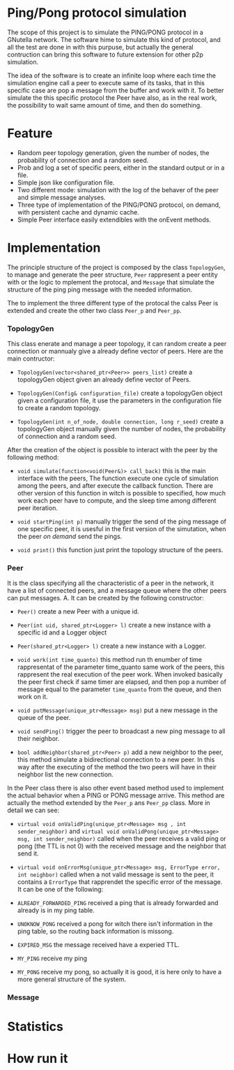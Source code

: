 # Ping/Pong protocol simulation
The scope of this project is to simulate the PING/PONG protocol in a GNutella network. The software hime to simulate this kind of protocol, and all the test are done in with this purpuse, but actually the general contruction can bring this software to future extension for other p2p simulation.

The idea of the software is to create an infinite loop where each time the simulation engine call a peer to execute same of its tasks, that in this specific case are pop a message from the buffer and work with it. To better simulate the this specific protocol the Peer have also, as in the real work, the possibility to wait same amount of time, and then do something.

# Feature
- Random peer topology generation, given the number of nodes, the probability of connection and a random seed.
- Prob and log a set of specific peers, either in the standard output or in a file.
- Simple json like configuration file.
- Two different mode: simulation with the log of the behaver of the peer and  simple message analyses.
- Three type of implementation of the PING/PONG protocol, on demand, with persistent cache and dynamic cache.
- Simple Peer interface easily extendibles with the onEvent methods.

# Implementation
The principle structure of the project is composed by the class `TopologyGen`, to manage and generate the peer structure, `Peer` rappresent a peer entity with or the logic to mplement the protocal, and `Message` that simulate the structure of the ping ping message with the needed information.

The to implement the three different type of the protocal the calss Peer is extended and create the other two class `Peer_p` and `Peer_pp`.

### TopologyGen
This class enerate and manage a peer topology, it can random create a peer connection or mannualy give a already define vector of peers. Here are the main contructor:
- `TopologyGen(vector<shared_ptr<Peer>> peers_list)` create a topologyGen object given an already define vector of Peers.

- `TopologyGen(Config& configuration_file)`  create a topologyGen object given a configuration file, it use the parameters in the configuration file to create a random topology.

- `TopologyGen(int n_of_node, double connection, long r_seed)`  create a topologyGen object manually given the number of nodes, the probability of connection and a random seed.


After the creation of the object is possible to interact with the peer by the following method:

- `void simulate(function<void(Peer&)> call_back)` this is the main interface with the peers, The function execute one cycle of simulation among the peers, and after execute the callback function. There are other version of this function in witch is possible to specified, how much work each peer have to compute, and the sleep time among different peer iteration.

- `void startPing(int p)` manually trigger the send of the ping message of one specific peer, it is usesful in the first version of the simutation, when the peer *on demand* send the pings.

- `void print()` this function just print the topology structure of the peers.



### Peer
It is the class specifying all the characteristic of a peer in the network, it have a list of connected peers, and a message queue where the other peers can put messages.
A. It can be created by the following constructor:
- `Peer()` create a new Peer with a unique id.
- `Peer(int uid, shared_ptr<Logger> l)` create a new instance with a specific id and a Logger object
- `Peer(shared_ptr<Logger> l)` create a new instance with a Logger.

- `void work(int time_quanto)` this method run th enumber of time rappresentat of the parameter time_quanto same work of the peers, this rappresent the real execution of the peer work. When invoked basically the peer first check if same timer are elapsed, and then pop a number of message equal to the parameter `time_quanto` from the queue, and then work on it.  

- `void putMessage(unique_ptr<Message> msg)` put a new message in the queue of the peer.

- `void sendPing()` trigger the peer to broadcast a new ping message to all their neighbor.

- `bool addNeighbor(shared_ptr<Peer> p)` add a new neighbor to the peer, this method simulate a bidirectional connection to a new peer. In this way after the executing of the method the two peers will have in their neighbor list the new connection.


In the Peer class there is also other event based method used to implement the actual behavior when a PING or PONG message arrive. This method are actually the method extended by the `Peer_p` ans `Peer_pp` class. More in detail we can see:
- `virtual void onValidPing(unique_ptr<Message> msg , int sender_neighbor)` and `virtual void onValidPong(unique_ptr<Message> msg, int sender_neighbor)` called when the peer receives a valid ping or pong (the TTL is not 0) with the received message and the neighbor that send it.

- `virtual void onErrorMsg(unique_ptr<Message> msg, ErrorType error, int neighbor)` called when a not valid message is sent to the peer, it contains a `ErrorType` that rapprendet the specific error of the message. It can be one of the following:
- `ALREADY_FORWARDED_PING` received a ping that is already forwarded and already is in my ping table.
- `UNOKNOW_PONG` received a pong for witch there isn't information in the ping table, so the routing back information is missong.
- `EXPIRED_MSG` the message received have a experied TTL.
- `MY_PING` receive my ping
- `MY_PONG` receive my pong, so actually it is good, it is here only to have a more general structure of the system.

### Message


# Statistics


# How run it
